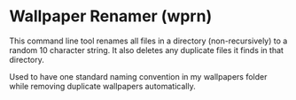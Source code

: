 # Wallpaper Renamer (wprn)
This command line tool renames all files in a directory (non-recursively) to a random 10 character string.
It also deletes any duplicate files it finds in that directory.

Used to have one standard naming convention in my wallpapers folder while removing duplicate wallpapers automatically.
